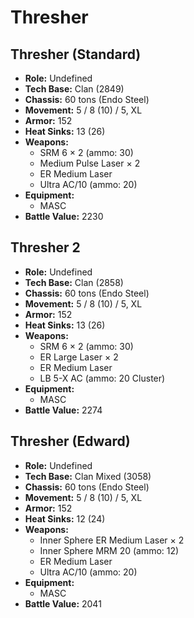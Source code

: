 # Thresher
## Thresher (Standard)
- **Role:** Undefined
- **Tech Base:** Clan (2849)
- **Chassis:** 60 tons (Endo Steel)
- **Movement:** 5 / 8 (10) / 5, XL
- **Armor:** 152
- **Heat Sinks:** 13 (26)
- **Weapons:**
  - SRM 6 × 2 (ammo: 30)
  - Medium Pulse Laser × 2
  - ER Medium Laser
  - Ultra AC/10 (ammo: 20)
- **Equipment:**
  - MASC
- **Battle Value:** 2230

## Thresher 2
- **Role:** Undefined
- **Tech Base:** Clan (2858)
- **Chassis:** 60 tons (Endo Steel)
- **Movement:** 5 / 8 (10) / 5, XL
- **Armor:** 152
- **Heat Sinks:** 13 (26)
- **Weapons:**
  - SRM 6 × 2 (ammo: 30)
  - ER Large Laser × 2
  - ER Medium Laser
  - LB 5-X AC (ammo: 20 Cluster)
- **Equipment:**
  - MASC
- **Battle Value:** 2274

## Thresher (Edward)
- **Role:** Undefined
- **Tech Base:** Clan Mixed (3058)
- **Chassis:** 60 tons (Endo Steel)
- **Movement:** 5 / 8 (10) / 5, XL
- **Armor:** 152
- **Heat Sinks:** 12 (24)
- **Weapons:**
  - Inner Sphere ER Medium Laser × 2
  - Inner Sphere MRM 20 (ammo: 12)
  - ER Medium Laser
  - Ultra AC/10 (ammo: 20)
- **Equipment:**
  - MASC
- **Battle Value:** 2041

